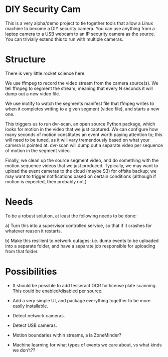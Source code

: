 # DIY Security Cam

This is a very alpha/demo project to tie together tools that allow a Linux machine to become a DIY security camera. You can use anything from a laptop camera to a USB webcam to an IP security camera as the source. You can trivially extend this to run with multiple cameras.

# Structure

There is very little rocket science here. 

We use ffmpeg to record the video stream from the camera source(s). We tell ffmpeg to segment the stream, meaning that every N seconds it will dump out a new video file.

We use inotify to watch the segments manifest file that ffmpeg writes to when it completes writing to a given segment (video file), and starts a new one. 

This triggers us to run dvr-scan, an open source Python package, which looks for motion in the video that we just captured. We can configure how many seconds of motion constitutes an event worth paying attention to; this will need to be tuned, as it will vary tremendously based on what your camera is pointed at. dvr-scan will dump out a separate video per sequence of motion in the segment video.

Finally, we clean up the source segment video, and do something with the motion sequence videos that we just produced. Typically, we may want to upload the event cameras to the cloud (maybe S3) for offsite backup; we may want to trigger notifications based on certain conditions (although if motion is expected, then probably not.)

# Needs

To be a robust solution, at least the following needs to be done:

a) Turn this into a supervisor controlled service, so that if it crashes for whatever reason it restarts.

b) Make this resilient to network outages; i.e. dump events to be uploaded into a separate folder, and have a separate job responsible for uploading from that folder.

# Possibilities

* It should be possible to add tesseract OCR for license plate scanning. This could be enabled/disabled per source.

* Add a very simple UI, and package everything together to be more easily installable.

* Detect network cameras.

* Detect USB cameras.

* Motion boundaries within streams, a la ZoneMinder?

* Machine learning for what types of events we care about, vs what kinds we don't??


